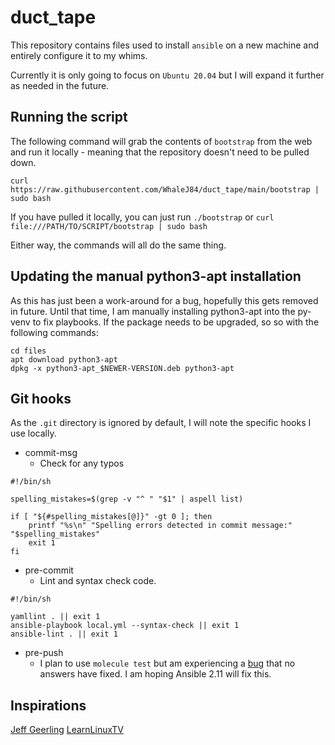 # duct\_tape

This repository contains files used to install `ansible` on a new machine and entirely configure it to my whims.

Currently it is only going to focus on `Ubuntu 20.04` but I will expand it further as needed in the future.

## Running the script

The following command will grab the contents of `bootstrap` from the web and run it locally - meaning that the repository doesn't need to be pulled down.

`curl https://raw.githubusercontent.com/WhaleJ84/duct_tape/main/bootstrap | sudo bash`

If you have pulled it locally, you can just run `./bootstrap` or `curl file:///PATH/TO/SCRIPT/bootstrap | sudo bash`

Either way, the commands will all do the same thing.

## Updating the manual python3-apt installation

As this has just been a work-around for a bug, hopefully this gets removed in future.
Until that time, I am manually installing python3-apt into the py-venv to fix playbooks.
If the package needs to be upgraded, so so with the following commands:

```
cd files
apt download python3-apt
dpkg -x python3-apt_$NEWER-VERSION.deb python3-apt
```

## Git hooks

As the `.git` directory is ignored by default, I will note the specific hooks I use locally.

- commit-msg
	- Check for any typos
```
#!/bin/sh

spelling_mistakes=$(grep -v "^ " "$1" | aspell list)

if [ "${#spelling_mistakes[@]}" -gt 0 ]; then
    printf "%s\n" "Spelling errors detected in commit message:" "$spelling_mistakes"
    exit 1
fi
```

- pre-commit
	- Lint and syntax check code.
```
#!/bin/sh

yamllint . || exit 1
ansible-playbook local.yml --syntax-check || exit 1
ansible-lint . || exit 1
```

- pre-push
	- I plan to use `molecule test` but am experiencing a [bug](https://stackoverflow.com/questions/35176548/authentication-or-permission-failure-did-not-have-permissions-on-the-remote-di://stackoverflow.com/questions/35176548/authentication-or-permission-failure-did-not-have-permissions-on-the-remote-dir) that no answers have fixed.
I am hoping Ansible 2.11 will fix this.

## Inspirations

[Jeff Geerling](https://www.youtube.com/playlist?list=PL2_OBreMn7FqZkvMYt6ATmgC0KAGGJNAN)
[LearnLinuxTV](https://www.youtube.com/watch?v=gIDywsGBqf4)

